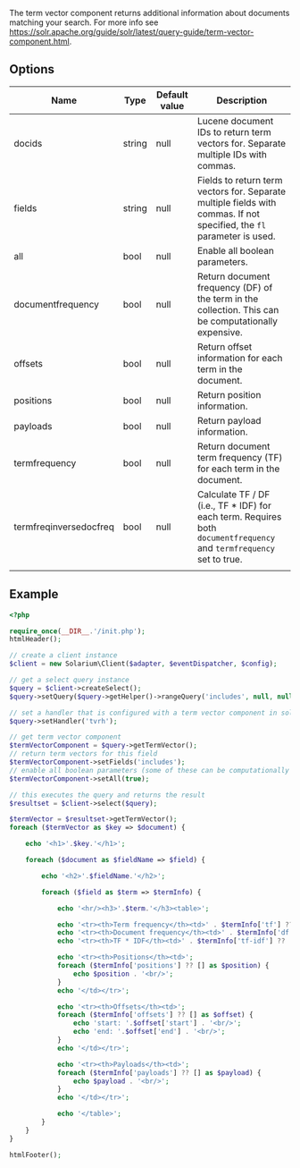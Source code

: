 The term vector component returns additional information about documents matching your search. For more info see <https://solr.apache.org/guide/solr/latest/query-guide/term-vector-component.html>.

Options
-------

| Name                   | Type   | Default value | Description                                                                                                            |
|------------------------|--------|---------------|------------------------------------------------------------------------------------------------------------------------|
| docids                 | string | null          | Lucene document IDs to return term vectors for. Separate multiple IDs with commas.                                     |
| fields                 | string | null          | Fields to return term vectors for. Separate multiple fields with commas. If not specified, the `fl` parameter is used. |
| all                    | bool   | null          | Enable all boolean parameters.                                                                                         |
| documentfrequency      | bool   | null          | Return document frequency (DF) of the term in the collection. This can be computationally expensive.                   |
| offsets                | bool   | null          | Return offset information for each term in the document.                                                               |
| positions              | bool   | null          | Return position information.                                                                                           |
| payloads               | bool   | null          | Return payload information.                                                                                            |
| termfrequency          | bool   | null          | Return document term frequency (TF) for each term in the document.                                                     |
| termfreqinversedocfreq | bool   | null          | Calculate TF / DF (i.e., TF * IDF) for each term. Requires both `documentfrequency` and `termfrequency` set to true.   |
||

Example
-------

```php
<?php

require_once(__DIR__.'/init.php');
htmlHeader();

// create a client instance
$client = new Solarium\Client($adapter, $eventDispatcher, $config);

// get a select query instance
$query = $client->createSelect();
$query->setQuery($query->getHelper()->rangeQuery('includes', null, null));

// set a handler that is configured with a term vector component in solrconfig.xml (or add it to your default handler)
$query->setHandler('tvrh');

// get term vector component
$termVectorComponent = $query->getTermVector();
// return term vectors for this field
$termVectorComponent->setFields('includes');
// enable all boolean parameters (some of these can be computationally expensive!)
$termVectorComponent->setAll(true);

// this executes the query and returns the result
$resultset = $client->select($query);

$termVector = $resultset->getTermVector();
foreach ($termVector as $key => $document) {

    echo '<h1>'.$key.'</h1>';

    foreach ($document as $fieldName => $field) {

        echo '<h2>'.$fieldName.'</h2>';

        foreach ($field as $term => $termInfo) {

            echo '<hr/><h3>'.$term.'</h3><table>';

            echo '<tr><th>Term frequency</th><td>' . $termInfo['tf'] ?? '' . '</td></tr>';
            echo '<tr><th>Document frequency</th><td>' . $termInfo['df'] ?? '' . '</td></tr>';
            echo '<tr><th>TF * IDF</th><td>' . $termInfo['tf-idf'] ?? '' . '</td></tr>';

            echo '<tr><th>Positions</th><td>';
            foreach ($termInfo['positions'] ?? [] as $position) {
                echo $position . '<br/>';
            }
            echo '</td></tr>';

            echo '<tr><th>Offsets</th><td>';
            foreach ($termInfo['offsets'] ?? [] as $offset) {
                echo 'start: '.$offset['start'] . '<br/>';
                echo 'end: '.$offset['end'] . '<br/>';
            }
            echo '</td></tr>';

            echo '<tr><th>Payloads</th><td>';
            foreach ($termInfo['payloads'] ?? [] as $payload) {
                echo $payload . '<br/>';
            }
            echo '</td></tr>';

            echo '</table>';
        }
    }
}

htmlFooter();

```
